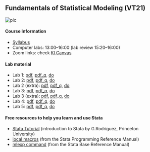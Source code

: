 ## Fundamentals of Statistical Modeling (VT21)

<img src="https://i.ibb.co/Wf2w76H/pic.png" alt="pic" border="0">

#### Course Information

* [Syllabus](http://www.imm.ki.se/biostatistics/courses/fsm/Syllabus.pdf)
* Computer labs: 13:00–16:00 (lab review 15:20–16:00)
* Zoom links: check [KI Canvas](https://canvas.ki.se/)

#### Lab material

* Lab 1: [pdf](https://anddis.github.io/fsm/pdf/lab1.pdf), [pdf_q](https://anddis.github.io/fsm/pdf/lab1_q.pdf), [do](https://anddis.github.io/fsm/do/lab1.do)
* Lab 2: [pdf](https://anddis.github.io/fsm/pdf/lab2.pdf), [pdf_q](https://anddis.github.io/fsm/pdf/lab2_q.pdf), [do](https://anddis.github.io/fsm/do/lab2.do)
* Lab 2 (extra): [pdf](https://anddis.github.io/fsm/pdf/lab2_extra.pdf), [pdf_q](https://anddis.github.io/fsm/pdf/lab2_extra_q.pdf), [do](https://anddis.github.io/fsm/do/lab2_extra.do)
* Lab 3: [pdf](https://anddis.github.io/fsm/pdf/lab3.pdf), [pdf_q](https://anddis.github.io/fsm/pdf/lab3_q.pdf), [do](https://anddis.github.io/fsm/do/lab3.do)
* Lab 3 (extra): [pdf](https://anddis.github.io/fsm/pdf/lab3_extra.pdf), [pdf_q](https://anddis.github.io/fsm/pdf/lab3_extra_q.pdf), [do](https://anddis.github.io/fsm/do/lab3_extra.do)
* Lab 4: [pdf](https://anddis.github.io/fsm/pdf/lab4.pdf), [pdf_q](https://anddis.github.io/fsm/pdf/lab4_q.pdf), [do](https://anddis.github.io/fsm/do/lab4.do)
* Lab 5: [pdf](https://anddis.github.io/fsm/pdf/lab5.pdf), [pdf_q](https://anddis.github.io/fsm/pdf/lab5_q.pdf), [do](https://anddis.github.io/fsm/do/lab5.do)

#### Free resources to help you learn and use Stata

* [Stata Tutorial](http://data.princeton.edu/stata/) (introduction to Stata by G.Rodriguez, Princeton University)
* [local macros](http://www.stata.com/manuals13/pmacro.pdf) (from the Stata Programming Reference Manual)
* [mlexp command](http://www.stata.com/manuals14/rmlexp.pdf) (from the Stata Base Reference Manual)

